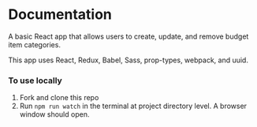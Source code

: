 # Documentation

A basic React app that allows users to create, update, and remove budget item categories.

This app uses React, Redux, Babel, Sass, prop-types, webpack, and uuid.

### To use locally
 1. Fork and clone this repo
 2. Run `npm run watch` in the terminal at project directory level. A browser window should open.